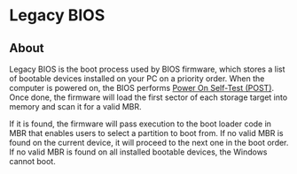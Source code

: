 # Legacy BIOS

## About

Legacy BIOS is the boot process used by BIOS firmware, which stores a list of
bootable devices installed on your PC on a priority order. When the computer is
powered on, the BIOS performs [Power On Self-Test (POST)](./post.md). Once done,
the firmware will load the first sector of each storage target into memory and
scan it for a valid MBR.

If it is found, the firmware will pass execution to the boot loader code in MBR
that enables users to select a partition to boot from. If no valid MBR is found
on the current device, it will proceed to the next one in the boot order. If no
valid MBR is found on all installed bootable devices, the Windows cannot boot.
